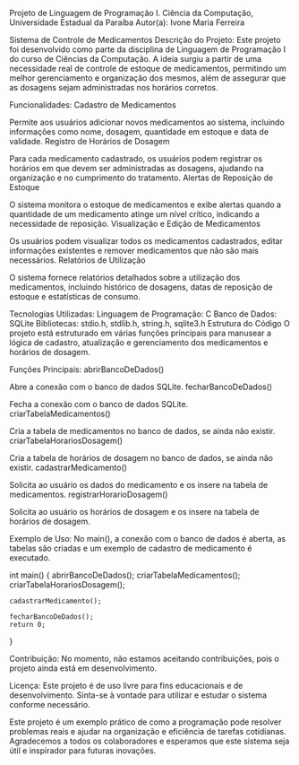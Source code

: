 Projeto de Linguagem de Programação I. Ciência da Computação, Universidade Estadual da Paraíba
Autor(a): Ivone Maria Ferreira

Sistema de Controle de Medicamentos
Descrição do Projeto:
Este projeto foi desenvolvido como parte da disciplina de Linguagem de Programação I do curso de Ciências da Computação. A ideia surgiu a partir de uma necessidade real de controle de estoque de medicamentos, permitindo um melhor gerenciamento e organização dos mesmos, além de assegurar que as dosagens sejam administradas nos horários corretos.

Funcionalidades:
Cadastro de Medicamentos

Permite aos usuários adicionar novos medicamentos ao sistema, incluindo informações como nome, dosagem, quantidade em estoque e data de validade.
Registro de Horários de Dosagem

Para cada medicamento cadastrado, os usuários podem registrar os horários em que devem ser administradas as dosagens, ajudando na organização e no cumprimento do tratamento.
Alertas de Reposição de Estoque

O sistema monitora o estoque de medicamentos e exibe alertas quando a quantidade de um medicamento atinge um nível crítico, indicando a necessidade de reposição.
Visualização e Edição de Medicamentos

Os usuários podem visualizar todos os medicamentos cadastrados, editar informações existentes e remover medicamentos que não são mais necessários.
Relatórios de Utilização

O sistema fornece relatórios detalhados sobre a utilização dos medicamentos, incluindo histórico de dosagens, datas de reposição de estoque e estatísticas de consumo.

Tecnologias Utilizadas:
Linguagem de Programação: C
Banco de Dados: SQLite
Bibliotecas: stdio.h, stdlib.h, string.h, sqlite3.h
Estrutura do Código
O projeto está estruturado em várias funções principais para manusear a lógica de cadastro, atualização e gerenciamento dos medicamentos e horários de dosagem.

Funções Principais:
abrirBancoDeDados()

Abre a conexão com o banco de dados SQLite.
fecharBancoDeDados()

Fecha a conexão com o banco de dados SQLite.
criarTabelaMedicamentos()

Cria a tabela de medicamentos no banco de dados, se ainda não existir.
criarTabelaHorariosDosagem()

Cria a tabela de horários de dosagem no banco de dados, se ainda não existir.
cadastrarMedicamento()

Solicita ao usuário os dados do medicamento e os insere na tabela de medicamentos.
registrarHorarioDosagem()

Solicita ao usuário os horários de dosagem e os insere na tabela de horários de dosagem.

Exemplo de Uso:
No main(), a conexão com o banco de dados é aberta, as tabelas são criadas e um exemplo de cadastro de medicamento é executado.

int main() {
    abrirBancoDeDados();
    criarTabelaMedicamentos();
    criarTabelaHorariosDosagem();

    cadastrarMedicamento();

    fecharBancoDeDados();
    return 0;
}

Contribuição:
No momento, não estamos aceitando contribuições, pois o projeto ainda está em desenvolvimento.

Licença:
Este projeto é de uso livre para fins educacionais e de desenvolvimento. Sinta-se à vontade para utilizar e estudar o sistema conforme necessário.

Este projeto é um exemplo prático de como a programação pode resolver problemas reais e ajudar na organização e eficiência de tarefas cotidianas. Agradecemos a todos os colaboradores e esperamos que este sistema seja útil e inspirador para futuras inovações.
